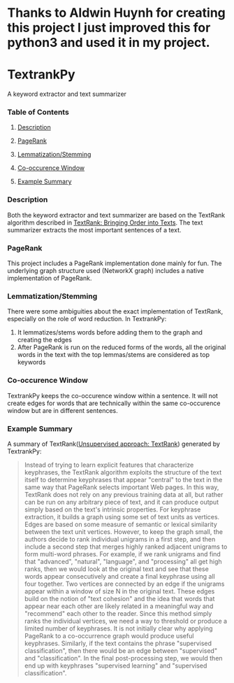 # Thanks to Aldwin Huynh for creating this project I just improved this for python3 and used it in my project.


# TextrankPy
A keyword extractor and text summarizer

### Table of Contents

1. [Description](#description)

2. [PageRank](#pagerank)

3. [Lemmatization/Stemming](#lemmatizationstemming)

4. [Co-occurence Window](#co-occurence-window)

5. [Example Summary](#example-summary)

###  Description
Both the keyword extractor and text summarizer are based on the TextRank algorithm described in <a href="http://web.eecs.umich.edu/~mihalcea/papers/mihalcea.emnlp04.pdf">TextRank: Bringing Order into Texts<a>. 
The text summarizer extracts the most important sentences of a text. 

###  PageRank
This project includes a PageRank implementation done mainly for fun. The underlying graph structure used (NetworkX graph) 
includes a native implementation of PageRank.

###  Lemmatization/Stemming
There were some ambiguities about the exact implementation of TextRank, especially on the role of word reduction.
In TextrankPy:

1. It lemmatizes/stems words before adding them to the graph and creating the edges
2. After PageRank is run on the reduced forms of the words, all the original words in the text with the top lemmas/stems
are considered as top keywords

###  Co-occurence Window
TextrankPy keeps the co-occurence window within a sentence. It will not create edges for words that are technically
within the same co-occurence window but are in different sentences.

###  Example Summary
A summary of TextRank(<a href="https://en.wikipedia.org/wiki/Automatic_summarization#Unsupervised_approach:_TextRank">Unsupervised approach: TextRank<a>) generated by TextrankPy:

>Instead of trying to learn explicit features that characterize keyphrases, the TextRank algorithm exploits the structure of the text itself to determine keyphrases that appear "central" to the text in the same way that PageRank selects important Web pages. In this way, TextRank does not rely on any previous training data at all, but rather can be run on any arbitrary piece of text, and it can produce output simply based on the text's intrinsic properties. For keyphrase extraction, it builds a graph using some set of text units as vertices. Edges are based on some measure of semantic or lexical similarity between the text unit vertices. However, to keep the graph small, the authors decide to rank individual unigrams in a first step, and then include a second step that merges highly ranked adjacent unigrams to form multi-word phrases. For example, if we rank unigrams and find that "advanced", "natural", "language", and "processing" all get high ranks, then we would look at the original text and see that these words appear consecutively and create a final keyphrase using all four together. Two vertices are connected by an edge if the unigrams appear within a window of size N in the original text. These edges build on the notion of "text cohesion" and the idea that words that appear near each other are likely related in a meaningful way and "recommend" each other to the reader. Since this method simply ranks the individual vertices, we need a way to threshold or produce a limited number of keyphrases. It is not initially clear why applying PageRank to a co-occurrence graph would produce useful keyphrases. Similarly, if the text contains the phrase "supervised classification", then there would be an edge between "supervised" and "classification". In the final post-processing step, we would then end up with keyphrases "supervised learning" and "supervised classification".
